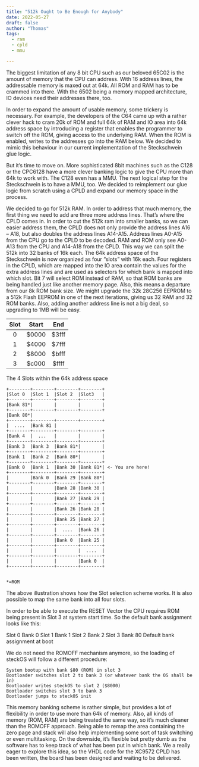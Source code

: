 ```yaml
---
title: "512k Ought to Be Enough for Anybody"
date: 2022-05-27
draft: false
author: "Thomas"
tags:
  - ram
  - cpld
  - mmu

---
```



The biggest limitation of any 8 bit CPU such as our beloved 65C02 is the amount of memory that the CPU can address. With 16 address lines, the addressable memory is maxed out at 64k. All ROM and RAM has to be crammed into there. With the 6502 being a memory mapped architecture, IO devices need their addresses there, too.

In order to expand the amount of usable memory, some trickery is necessary. For example, the developers of the C64 came up with a rather clever hack to cram 20k of ROM and full 64k of RAM and IO area into 64k address space by introducing a register that enables the programmer to switch off the ROM, giving access to the underlying RAM. When the ROM is enabled, writes to the addresses go into the RAM below.
We decided to mimic this behaviour in our current implementation of the Steckschwein glue logic.

But it’s time to move on. More sophisticated 8bit machines such as the C128 or the CPC6128 have a more clever banking logic to give the CPU more than 64k to work with. The C128 even has a MMU. The next logical step for the Steckschwein is to have a MMU, too.
We decided to reimplement our glue logic from scratch using a CPLD and expand our memory space in the process.

We decided to go for 512k RAM. In order to address that much memory, the first thing we need to add are three more address lines. That’s where the CPLD comes in. In order to cut the 512k ram into smaller banks, so we can easier address them, the CPLD does not only provide the address lines A16 – A18, but also doubles the address lines A14-A15. Address lines A0-A15 from the CPU go to the CPLD to be decoded. RAM and ROM only see A0-A13 from the CPU and A14-A18 from the CPLD.
This way we can split the 512k into 32 banks of 16k each. The 64k address space of the Steckschwein is now organized as four “slots” with 16k each.
Four registers in the CPLD, which are mapped into the IO area contain the values for the extra address lines and are used as selectors for which bank is mapped into which slot. Bit 7 will select ROM instead of RAM, so that ROM banks are being handled just like another memory page. Also, this means a departure from our 8k ROM bank size.
We might upgrade the 32k 28C256 EEPROM to a 512k Flash EEPROM in one of the next iterations, giving us 32 RAM and 32 ROM banks. Also, adding another address line is not a big deal, so upgrading to 1MB will be easy.

|Slot|Start|End|
|:--:|:---:|:-:|
|0|$0000|$3fff|
|1|$4000|$7fff|
|2|$8000|$bfff|
|3|$c000|$ffff|
The 4 Slots within the 64k address space

```
+--------+--------+--------+--------+
|Slot 0  |Slot 1  |Slot 2  |Slot3   |
+--------+--------+--------+--------+
|Bank 81*|        |        |        |
+--------+--------+--------+--------+
|Bank 80*|
+--------+--------+--------+--------+
|  ....  |Bank 81 |
+--------+--------+--------+--------+
|Bank 4  |  ...   |        |        |
+--------+--------+--------+--------+
|Bank 3  |Bank 3  |Bank 81*|        |
+--------+--------+--------+--------+
|Bank 1  |Bank 2  |Bank 80*|        |
+--------+--------+--------+--------+
|Bank 0  |Bank 1  |Bank 30 |Bank 81*| <- You are here!
+--------+--------+--------+--------+
|        |Bank 0  |Bank 29 |Bank 80*|
+--------+--------+--------+--------+
|        |        |Bank 28 |Bank 30 |
+--------+--------+--------+--------+
|        |        |Bank 27 |Bank 29 |
+--------+--------+--------+--------+
|        |        |Bank 26 |Bank 28 |
+--------+--------+--------+--------+
|        |        |Bank 25 |Bank 27 |
+--------+--------+--------+--------+
|        |        |  ....  |Bank 26 |
+--------+--------+--------+--------+
|        |        |Bank 0  |Bank 25 |
+--------+--------+--------+--------+
|        |        |        |  ....  |
+--------+--------+--------+--------+
|        |        |        |Bank 0  |
+--------+--------+--------+--------+


*=ROM     

```
The above illustration shows how the Slot selection scheme works. It is also possible to map the same bank into all four slots.

In order to be able to execute the RESET Vector the CPU requires ROM being present in Slot 3 at system start time. So the default bank assignment looks like this:

Slot 0	Bank 0
Slot 1	Bank 1
Slot 2	Bank 2
Slot 3	Bank 80
Default bank assignment at boot

We do not need the ROMOFF mechanism anymore, so the loading of steckOS will follow a different procedure:

    System bootup with bank $80 (ROM) in slot 3
    Bootloader switches slot 2 to bank 3 (or whatever bank the OS shall be in)
    Bootloader writes steckOS to slot 2 ($8000)
    Bootloader switches slot 3 to bank 3
    Bootloader jumps to steckOS init

This memory banking scheme is rather simple, but provides a lot of flexibility in order to use more than 64k of memory. Also, all kinds of memory (ROM, RAM) are being treated the same way, so it’s much cleaner than the ROMOFF approach. Being able to remap the area containing the zero page and stack will also help implementing some sort of task switching or even multitasking.
On the downside, it’s flexible but pretty dumb as the software has to keep track of what has been put in which bank.
We a really eager to explore this idea, so the VHDL code for the XC9572 CPLD has been written, the board has been designed and waiting to be delivered.
